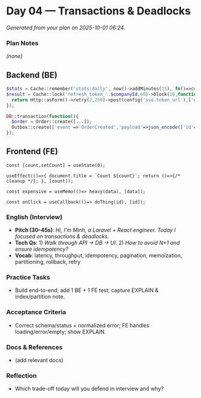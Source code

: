 # Day 04 — Transactions & Deadlocks

_Generated from your plan on 2025-10-01 06:24._

### Plan Notes
_(none)_

## Backend (BE)

```php
$stats = Cache::remember('stats:daily', now()->addMinutes(15), fn()=>computeStats());
$result = Cache::lock('refresh_token_'.$companyId,60)->block(10,function() use($refreshToken){
  return Http::asForm()->retry(2,250)->post(config('sso.token_url'),['grant_type'=>'refresh_token','refresh_token'=>$refreshToken])->json();
});
```

```php
DB::transaction(function(){
  $order = Order::create([...]);
  Outbox::create(['event'=>'OrderCreated','payload'=>json_encode(['id'=>$order->id])]);
});
```

## Frontend (FE)

```tsx
const [count,setCount] = useState(0);
```

```tsx
useEffect(()=>{ document.title = `Count ${count}`; return ()=>{/* cleanup */}; }, [count]);
```

```tsx
const expensive = useMemo(()=> heavy(data), [data]);
```

```tsx
const onClick = useCallback(()=> doThing(id), [id]);
```

### English (Interview)
- **Pitch (30–45s)**: *Hi, I'm Minh, a Laravel + React engineer. Today I focused on transactions & deadlocks.*
- **Tech Qs**: 1) *Walk through API → DB → UI.* 2) *How to avoid N+1 and ensure idempotency?*
- **Vocab**: latency, throughput, idempotency, pagination, memoization, partitioning, rollback, retry


### Practice Tasks
- Build end-to-end; add 1 BE + 1 FE test; capture EXPLAIN & index/partition note.

### Acceptance Criteria
- Correct schema/status + normalized error; FE handles loading/error/empty; show EXPLAIN.

### Docs & References
- (add relevant docs)

### Reflection
- Which trade-off today will you defend in interview and why?
